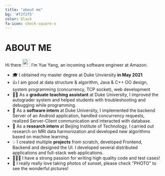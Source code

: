 ```yaml
---
title: "about me"
bg: '#f2f2f5'
color: black
fa-icon: check-square-o
---
```


# ABOUT ME

Hi there <a href="https://www.gautamkrishnar.com/"><img src="https://media.giphy.com/media/hvRJCLFzcasrR4ia7z/giphy.gif" width="25px"></a>
I’m Yue Yang, an incoming software engineer at Amazon.  
- 🎓  I obtained my master degree at Duke Unviersity **in May 2021**  
- 👍  I am good at data structure & algorithm, Java & C++ OO design, system programming (concurrency, TCP socket), web development  
- 👩‍💻  As a **graduate teaching assistant** at Duke University, I improved the autograder system and helped students with troubleshooting and debugging while programming.
- 🥳 As a **software intern** at Duke University, I implemented the backend Server of an Android application, handled concurrency requests, realized Server-Client communication and interacted with database.  
- 🤩 As a **research intern** at Beijing Institute of Technology, I carried out research on MRI data harmonization and developed new algorithms based on machine learning.  
- 💡 I created multiple **projects** from scratch, developed Frontend, Backend and designed the UI. I developed several distributed applications and full-stack web applications.
- 🙋🏻‍♀️ I have a strong passion for writing high quality code and test cases!
- 🌆 I really really love taking photos of sunset, please check "PHOTO" to see the wonderful pictures!  
